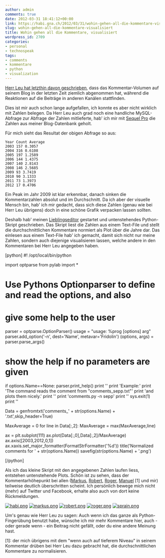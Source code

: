 ```yaml
---
author: admin
comments: true
date: 2012-03-31 18:41:12+00:00
link: https://habi.gna.ch/2012/03/31/wohin-gehen-all-die-kommentare-visualisiert/
slug: wohin-gehen-all-die-kommentare-visualisiert
title: Wohin gehen all die Kommentare, visualisiert
wordpress_id: 2709
categories:
- personal
- technospeak
tags:
- comments
- kommentare
- python
- visualization
---
```


[Herr Leu hat letzthin davon geschrieben](http://leumund.ch/wohin-gehen-all-die-kommentare-0014184), dass das Kommentar-Volumen auf seinem Blog in der letzten Zeit ziemlich abgenommen hat, während die Reaktionen auf die Beiträge in anderen Kanälen stattfinden.



Dies ist mir auch schon lange aufgefallen, ich konnte es aber nicht wirklich mit Zahlen belegen. Da Herr Leu auch grad noch eine handliche MySQL-Abfrage zur Abfrage der Zahlen mitlieferte, hab' ich mir mit [Sequel Pro](http://www.sequelpro.com/docs/Main_Page) die Zahlen aus meiner Blog-Datenbank geholt.

Für mich sieht das Resultat der obigen Abfrage so aus:


    
    
    Year Count Average
    2003 157 0.3057
    2004 316 0.6108
    2005 197 1.2589
    2006 144 1.4375
    2007 140 2.8143
    2008 146 2.5685
    2009 93 3.7419
    2010 90 3.1333
    2011 73 1.3973
    2012 17 0.4706
    



Ein Peak im Jahr 2009 ist klar erkennbar, danach sinken die Kommentarzahlen absolut und im Durchschnitt. Da ich aber der visuelle Mensch bin, hab' ich mir gedacht, dass sich diese Zahlen (genau wie bei Herr Leu übrigens) doch in eine schöne Grafik verpacken lassen sollten.

Deshalb hab' meinen [Lieblingseditor](http://www.peterborgapps.com/smultron/) gestartet und untenstehendes Python-Skript geschrieben. Das Skript liest die Zahlen aus einem Text-File und stellt die durchschnittlichen Kommentare normiert als Plot über die Jahre dar. Das einlesen aus einem Text-File hab' ich gemacht, damit sich nicht nur meine Zahlen, sondern auch diejenige visualisieren lassen, welche andere in den Kommentaren bei Herr Leu angegeben haben.

[python]
#! /opt/local/bin/python

import optparse
from pylab import *

# Use Pythons Optionparser to define and read the options, and also
# give some help to the user
parser = optparse.OptionParser()
usage = &quot;usage: %prog [options] arg&quot;
parser.add_option('-n', dest='Name', metavar='Fridolin')
(options, args) = parser.parse_args()

# show the help if no parameters are given
if options.Name==None:
	parser.print_help()
	print ''
	print 'Example:'
	print 'The command reads the comment from &quot;comments_sepp.txt&quot;'
	print 'and plots them nicely.'
	print ''
	print 'comments.py -n sepp'
	print ''
	sys.exit(1)
print ''

Data = genfromtxt('comments_' + str(options.Name) + '.txt',skip_header=True)

MaxAverage = 0
for line in Data[:,2]:
	MaxAverage = max(MaxAverage,line)

ax = plt.subplot(111)
ax.plot(Data[:,0],Data[:,2]/MaxAverage)
ax.axis([2003,2012,0,1])
ax.xaxis.set_major_formatter(FormatStrFormatter('%d'))
title('Normalized comments for ' + str(options.Name))
savefig(str(options.Name) + '.png')

[/python]

Als ich das kleine Skript mit den angegebenen Zahlen laufen liess, entstehen untenstehende Plots. Schön ist zu sehen, dass der Kommentarhöhepunkt bei allen ([Markus](http://textundblog.de/), [Robert](http://www.robertbasic.de/), [Roger](http://www.ahnungslos.ch/), [Manuel](http://www.sprain.ch/) [1] und mir) teilweise deutlich überschritten scheint. Ich persönlich bewege mich nicht (mehr) auf Twitter und Facebook, erhalte also auch von dort keine Rückmeldungen.

  

[![habi.png](https://habi.gna.ch/wp-content/uploads/2012/03/habi-tm.jpg)](https://habi.gna.ch/wp-content/uploads/2012/03/habi1.png) [![markus.png](https://habi.gna.ch/wp-content/uploads/2012/03/markus-tm.jpg)](https://habi.gna.ch/wp-content/uploads/2012/03/markus.png) [![robert.png](https://habi.gna.ch/wp-content/uploads/2012/03/robert-tm.jpg)](https://habi.gna.ch/wp-content/uploads/2012/03/robert.png) [![roger.png](https://habi.gna.ch/wp-content/uploads/2012/03/roger-tm.jpg)](https://habi.gna.ch/wp-content/uploads/2012/03/roger.png) [![sprain.png](https://habi.gna.ch/wp-content/uploads/2012/03/sprain-tm1.jpg)](https://habi.gna.ch/wp-content/uploads/2012/03/sprain1.png)

  


Um's genau wie Herr Leu zu sagen: Auch wenn ich das ganze als Python-Fingerübung benutzt habe, wünsche ich mir mehr Kommentare hier, auch - oder gerade wenn - ein Beitrag nicht gefällt, oder du eine andere Meinung hast.

[1]: der mich übrigens mit dem "wenn auch auf tieferem Niveau" in seinem Kommentar drüben bei Herr Leu dazu gebracht hat, die durchschnittlichen Kommentare zu normalisieren.
